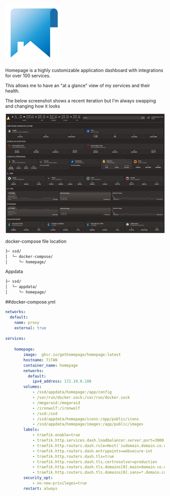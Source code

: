 
![](images/homepage.png)

Homepage is a highly customizable application dashboard with integrations for over 100 services.

This allows me to have an "at a glance" view of my services and their health.

The below screenshot shows a recent iteration but I'm always swapping and changing how it looks

![](<images/homepage dash.png>)


docker-compose file location

``` bash
├─ ssd/
│  └─ docker-compose/
│     └─ homepage/
```

Appdata

``` bash
├─ ssd/
│  └─ appdata/
│     └─ homepage/
```

##docker-compose.yml

``` yaml
networks:
  default:
    name: proxy
    external: true

services:

    homepage:
        image:  ghcr.io/gethomepage/homepage:latest
        hostname: TiTAN
        container_name: homepage
        networks:
          default:
            ipv4_address: 172.19.0.108
        volumes:
            - /ssd/appdata/homepage:/app/config
            - /var/run/docker.sock:/var/run/docker.sock
            - /megaraid:/megaraid
            - /ironwolf:/ironwolf
            - /ssd:/ssd
            - /ssd/appdata/homepage/icons:/app/public/icons
            - /ssd/appdata/homepage/images:/app/public/images
        labels:
            - traefik.enable=true
            - traefik.http.services.dash.loadbalancer.server.port=3000
            - traefik.http.routers.dash.rule=Host(`sudomain.domain.co.uk`)
            - traefik.http.routers.dash.entrypoints=websecure-int
            - traefik.http.routers.dash.tls=true
            - traefik.http.routers.dash.tls.certresolver=production
            - traefik.http.routers.dash.tls.domains[0].main=domain.co.uk
            - traefik.http.routers.dash.tls.domains[0].sans=*.domain.co.uk
        security_opt:
            - no-new-privileges=true
        restart: always
```

